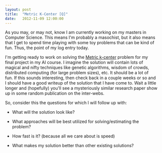 ```yaml
---
layout: post
title:  "Metric K-Center [Q]"
date:   2012-11-09 12:00:00
---
```


As you may, or may not, know I am currently working on my masters in
Computer Science. This means I'm probably a masochist, but it also means that
I get to spend time playing with some toy problems that can be kind of fun. Thus,
the point of my log entry today.

I'm getting ready to work on solving the [Metric k-center][1] problem for my
final project in my AI course. I imagine the solution will contain lots of
magical and nifty techniques like genetic algorithms, wisdom of crowds,
distributed computing (for large problem sizes), etc. It should be a lot of
fun. If this sounds interesting, then check back in a couple weeks or so and I
should have a good writeup of the solution that I have come to. Wait a little
longer and (hopefully) you'll see a mysteriously similar research paper show
up in some random publication on the inter-webs. 

So, consider this the questions for which I will follow up with:

+ What will the solution look like?
+ What approaches will be best utilized for solving/estimating the problem?
+ How fast is it? (because all we care about is speed)
+ What makes my solution better than other existing solutions?



  [1]: https://en.wikipedia.org/wiki/Metric_k-center
